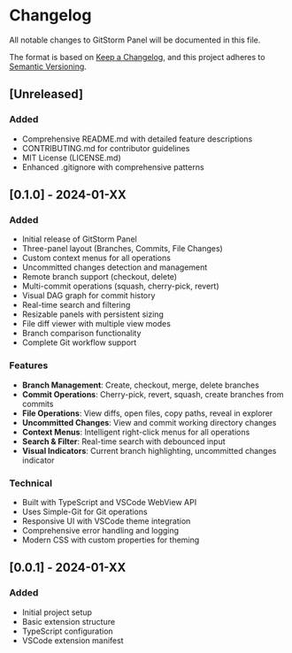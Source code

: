 # Changelog

All notable changes to GitStorm Panel will be documented in this file.

The format is based on [Keep a Changelog](https://keepachangelog.com/en/1.0.0/),
and this project adheres to [Semantic Versioning](https://semver.org/spec/v2.0.0.html).

## [Unreleased]

### Added
- Comprehensive README.md with detailed feature descriptions
- CONTRIBUTING.md for contributor guidelines
- MIT License (LICENSE.md)
- Enhanced .gitignore with comprehensive patterns

## [0.1.0] - 2024-01-XX

### Added
- Initial release of GitStorm Panel
- Three-panel layout (Branches, Commits, File Changes)
- Custom context menus for all operations
- Uncommitted changes detection and management
- Remote branch support (checkout, delete)
- Multi-commit operations (squash, cherry-pick, revert)
- Visual DAG graph for commit history
- Real-time search and filtering
- Resizable panels with persistent sizing
- File diff viewer with multiple view modes
- Branch comparison functionality
- Complete Git workflow support

### Features
- **Branch Management**: Create, checkout, merge, delete branches
- **Commit Operations**: Cherry-pick, revert, squash, create branches from commits
- **File Operations**: View diffs, open files, copy paths, reveal in explorer
- **Uncommitted Changes**: View and commit working directory changes
- **Context Menus**: Intelligent right-click menus for all operations
- **Search & Filter**: Real-time search with debounced input
- **Visual Indicators**: Current branch highlighting, uncommitted changes indicator

### Technical
- Built with TypeScript and VSCode WebView API
- Uses Simple-Git for Git operations
- Responsive UI with VSCode theme integration
- Comprehensive error handling and logging
- Modern CSS with custom properties for theming

## [0.0.1] - 2024-01-XX

### Added
- Initial project setup
- Basic extension structure
- TypeScript configuration
- VSCode extension manifest
